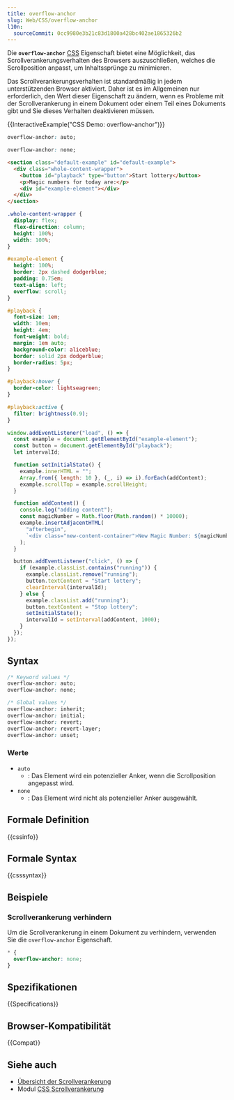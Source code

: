 ```yaml
---
title: overflow-anchor
slug: Web/CSS/overflow-anchor
l10n:
  sourceCommit: 0cc9980e3b21c83d1800a428bc402ae1865326b2
---
```


Die **`overflow-anchor`** [CSS](/de/docs/Web/CSS) Eigenschaft bietet eine Möglichkeit, das Scrollverankerungsverhalten des Browsers auszuschließen, welches die Scrollposition anpasst, um Inhaltssprünge zu minimieren.

Das Scrollverankerungsverhalten ist standardmäßig in jedem unterstützenden Browser aktiviert. Daher ist es im Allgemeinen nur erforderlich, den Wert dieser Eigenschaft zu ändern, wenn es Probleme mit der Scrollverankerung in einem Dokument oder einem Teil eines Dokuments gibt und Sie dieses Verhalten deaktivieren müssen.

{{InteractiveExample("CSS Demo: overflow-anchor")}}

```css interactive-example-choice
overflow-anchor: auto;
```

```css interactive-example-choice
overflow-anchor: none;
```

```html interactive-example
<section class="default-example" id="default-example">
  <div class="whole-content-wrapper">
    <button id="playback" type="button">Start lottery</button>
    <p>Magic numbers for today are:</p>
    <div id="example-element"></div>
  </div>
</section>
```

```css interactive-example
.whole-content-wrapper {
  display: flex;
  flex-direction: column;
  height: 100%;
  width: 100%;
}

#example-element {
  height: 100%;
  border: 2px dashed dodgerblue;
  padding: 0.75em;
  text-align: left;
  overflow: scroll;
}

#playback {
  font-size: 1em;
  width: 10em;
  height: 4em;
  font-weight: bold;
  margin: 1em auto;
  background-color: aliceblue;
  border: solid 2px dodgerblue;
  border-radius: 5px;
}

#playback:hover {
  border-color: lightseagreen;
}

#playback:active {
  filter: brightness(0.9);
}
```

```js interactive-example
window.addEventListener("load", () => {
  const example = document.getElementById("example-element");
  const button = document.getElementById("playback");
  let intervalId;

  function setInitialState() {
    example.innerHTML = "";
    Array.from({ length: 10 }, (_, i) => i).forEach(addContent);
    example.scrollTop = example.scrollHeight;
  }

  function addContent() {
    console.log("adding content");
    const magicNumber = Math.floor(Math.random() * 10000);
    example.insertAdjacentHTML(
      "afterbegin",
      `<div class="new-content-container">New Magic Number: ${magicNumber}</div>`,
    );
  }

  button.addEventListener("click", () => {
    if (example.classList.contains("running")) {
      example.classList.remove("running");
      button.textContent = "Start lottery";
      clearInterval(intervalId);
    } else {
      example.classList.add("running");
      button.textContent = "Stop lottery";
      setInitialState();
      intervalId = setInterval(addContent, 1000);
    }
  });
});
```

## Syntax

```css
/* Keyword values */
overflow-anchor: auto;
overflow-anchor: none;

/* Global values */
overflow-anchor: inherit;
overflow-anchor: initial;
overflow-anchor: revert;
overflow-anchor: revert-layer;
overflow-anchor: unset;
```

### Werte

- `auto`
  - : Das Element wird ein potenzieller Anker, wenn die Scrollposition angepasst wird.
- `none`
  - : Das Element wird nicht als potenzieller Anker ausgewählt.

## Formale Definition

{{cssinfo}}

## Formale Syntax

{{csssyntax}}

## Beispiele

### Scrollverankerung verhindern

Um die Scrollverankerung in einem Dokument zu verhindern, verwenden Sie die `overflow-anchor` Eigenschaft.

```css
* {
  overflow-anchor: none;
}
```

## Spezifikationen

{{Specifications}}

## Browser-Kompatibilität

{{Compat}}

## Siehe auch

- [Übersicht der Scrollverankerung](/de/docs/Web/CSS/CSS_scroll_anchoring/Scroll_anchoring)
- Modul [CSS Scrollverankerung](/de/docs/Web/CSS/CSS_scroll_anchoring)
